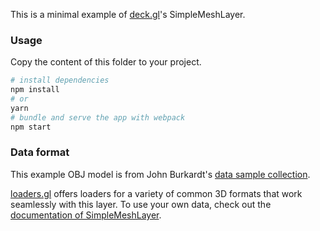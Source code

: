 This is a minimal example of [deck.gl](http://deck.gl)'s SimpleMeshLayer.

### Usage

Copy the content of this folder to your project. 

```bash
# install dependencies
npm install
# or
yarn
# bundle and serve the app with webpack
npm start
```

### Data format

This example OBJ model is from John Burkardt's [data sample collection](https://people.sc.fsu.edu/~jburkardt/data/data.html).

[loaders.gl](https://loaders.gl) offers loaders for a variety of common 3D formats that work seamlessly with this layer. To use your own data, check out
the [documentation of SimpleMeshLayer](../../../docs/api-reference/mesh-layers/simple-mesh-layer.md).
